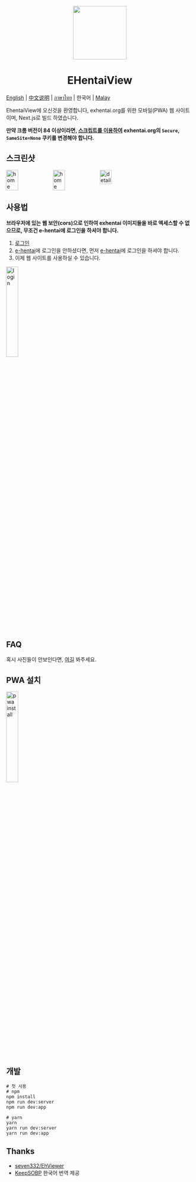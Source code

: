 <p align="center">
  <img width="144px" height="144px" src="https://raw.githubusercontent.com/IronKinoko/asset/master/e-hentai-view/icon.png"/>
</p>

<h1 align="center">EHentaiView</h1>

[English](/README.md) | [中文说明](/translations/zh_CN/README.md) | [ภาษาไทย](/translations/th/README.md) | 한국어 | [Malay](/translations/ml/README.md)

EhentaiView에 오신것을 환영합니다, exhentai.org를 위한 모바일(PWA) 웹 사이트이며, Next.js로 빌드 하였습니다.

**만약 크롬 버전이 84 이상이라면, [스크립트를 이용하여](https://github.com/IronKinoko/e-hentai-view/blob/master/translations/kr/FAQ.md#4-%EC%9C%88%EB%8F%84%EC%9A%B0-%EB%B8%8C%EB%9D%BC%EC%9A%B0%EC%A0%80%EC%97%90%EC%84%9C-%EC%82%AC%EC%A7%84%EC%9D%B4-%EB%B3%B4%EC%9D%B4%EC%A7%80-%EC%95%8A%EC%8A%B5%EB%8B%88%EB%8B%A4) exhentai.org의 `Secure`, `SameSite=None` 쿠키를 변경해야 합니다.** 

## 스크린샷

<div style="display: flex;">
<img src="https://raw.githubusercontent.com/IronKinoko/asset/master/e-hentai-view/dark-zh.png" width="25%" title="home"/>
<img src="https://raw.githubusercontent.com/IronKinoko/asset/master/e-hentai-view/light-en.png" width="25%" title="home" />
<img src="https://raw.githubusercontent.com/IronKinoko/asset/master/e-hentai-view/detail.png" width="25%" title="detail"/>
</div>

## 사용법

**브라우저에 있는 웹 보안(cors)으로 인하여 exhentai 이미지들을 바로 엑세스할 수 없으므로, 무조건 e-hentai에 로그인을 하셔야 합니다.**

1. [로그인](https://exhentai.appspot.com/signin)
2. [e-hentai](https://forums.e-hentai.org/index.php)에 로그인을 안하셨다면, 먼저 [e-hentai](https://forums.e-hentai.org/index.php)에 로그인을 하셔야 합니다.
3. 이제 웹 사이트를 사용하실 수 있습니다.

<img src="https://raw.githubusercontent.com/IronKinoko/asset/master/e-hentai-view/login.gif" width="25%" title="login"/>

## FAQ

혹시 사진들이 안보인다면, [여길](/translations/kr/FAQ.md) 봐주세요.

## PWA 설치

<img src="https://raw.githubusercontent.com/IronKinoko/asset/master/e-hentai-view/pwa_install.gif" width="25%" title="pwa install"/>

## 개발

```shell
# 첫 사용
# npm
npm install
npm run dev:server
npm run dev:app

# yarn
yarn
yarn run dev:server
yarn run dev:app
```

## Thanks

- [seven332/EhViewer](https://github.com/seven332/EhViewer)
- [KeepSOBP](https://github.com/KeepSOBP) 한국어 번역 제공
